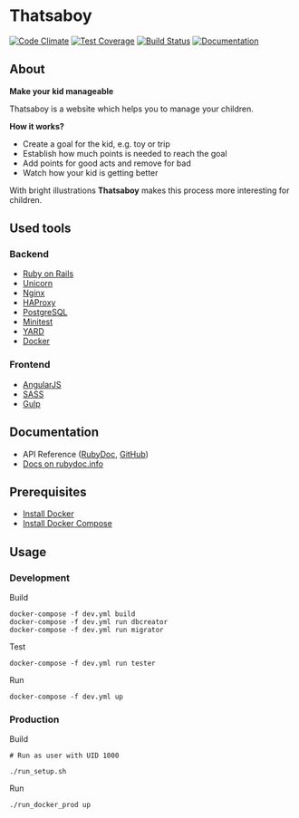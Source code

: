 # Thatsaboy

[![Code Climate](https://codeclimate.com/github/korolvs/thatsaboy/badges/gpa.svg)](https://codeclimate.com/github/korolvs/thatsaboy) 
[![Test Coverage](https://codeclimate.com/github/korolvs/thatsaboy/badges/coverage.svg)](https://codeclimate.com/github/korolvs/thatsaboy/coverage) 
[![Build Status](https://travis-ci.org/korolvs/thatsaboy.svg)](https://travis-ci.org/korolvs/thatsaboy)
[![Documentation](http://img.shields.io/badge/docs-rdoc.info-blue.svg)](http://www.rubydoc.info/github/korolvs/thatsaboy/frames)

## About
**Make your kid manageable**

Thatsaboy is a website which helps you to manage your children.

**How it works?** 

 - Create a goal for the kid, e.g. toy or trip
 - Establish how much points is needed to reach the goal
 - Add points for good acts and remove for bad
 - Watch how your kid is getting better

With bright illustrations **Thatsaboy** makes this process more interesting for children.

## Used tools

### Backend
 - [Ruby on Rails](http://rubyonrails.org/)
 - [Unicorn](https://unicorn.bogomips.org/)
 - [Nginx](http://nginx.org/)
 - [HAProxy](http://www.haproxy.org/)
 - [PostgreSQL](http://www.postgresql.org/)
 - [Minitest](https://github.com/seattlerb/minitest)
 - [YARD](http://yardoc.org/)
 - [Docker](https://www.docker.com/)

### Frontend 
 - [AngularJS](https://angularjs.org/)
 - [SASS](http://sass-lang.com/)
 - [Gulp](http://gulpjs.com/)

## Documentation
 - API Reference ([RubyDoc](http://www.rubydoc.info/github/korolvs/thatsaboy/file/api/API.md), [GitHub](https://github.com/korolvs/thatsaboy/blob/master/api/API.md))
 - [Docs on rubydoc.info](http://www.rubydoc.info/github/korolvs/thatsaboy/frames)
 
## Prerequisites
 - [Install Docker](http://docs.docker.com/linux/started/)
 - [Install Docker Compose](http://docs.docker.com/compose/install/)
 
## Usage

### Development

Build 

```
docker-compose -f dev.yml build
docker-compose -f dev.yml run dbcreator
docker-compose -f dev.yml run migrator
``` 

Test

```
docker-compose -f dev.yml run tester
```

Run

```
docker-compose -f dev.yml up
```

### Production

Build 

```
# Run as user with UID 1000

./run_setup.sh
``` 

Run

```
./run_docker_prod up
```
